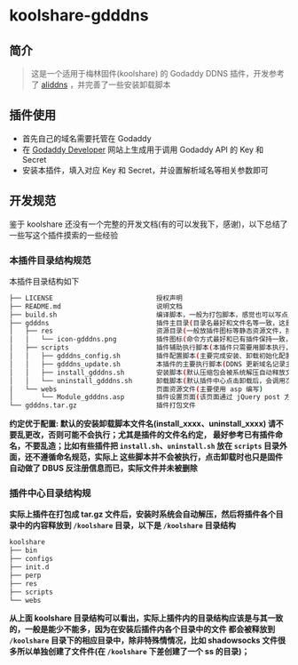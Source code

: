 # koolshare-gdddns

## 简介 

> 这是一个适用于梅林固件(koolshare) 的 Godaddy DDNS 插件，开发参考了 [aliddns](https://github.com/kyriosli/koolshare-aliddns) ，并完善了一些安装卸载脚本

## 插件使用

- 首先自己的域名需要托管在 Godaddy
- 在 [Godaddy Developer](https://developer.godaddy.com/keys/) 网站上生成用于调用 Godaddy API 的 Key 和 Secret
- 安装本插件，填入对应 Key 和 Secret，并设置解析域名等相关参数即可

## 开发规范

鉴于 koolshare 还没有一个完整的开发文档(有的可以发我下，感谢)，以下总结了一些写这个插件摸索的一些经验


### 本插件目录结构规范

本插件目录结构如下

``` sh
├── LICENSE                          授权声明
├── README.md                        说明文档
├── build.sh                         编译脚本，一般为打包脚本，感觉也可以写点从源码编译的动作
├── gdddns                           插件主目录(目录名最好和文件名等一致，这是一种默认的约定，暂不确定乱写会不会有问题)
│   ├── res                          资源目录(一般放插件图标等静态资源文件，按照 web 开发的理解这里面可以放 js、css 等)
│   │   └── icon-gdddns.png          插件图标(命令方式最好和已有插件保持一致，即 icon-xxxx，图片格式暂不确定是否有要求，感觉应该没有)
│   ├── scripts                      插件辅助执行脚本(本插件只需要用脚本执行，其他插件如 shadowsocks 等有二进制执行文件，这里面放的都是辅助脚本)
│   │   ├── gdddns_config.sh         插件配置脚本(主要完成安装、卸载初始化配置等)
│   │   ├── gdddns_update.sh         本插件的主要执行脚本(DDNS 更新域名记录主要从这里执行)
│   │   ├── install_gdddns.sh        安装脚本(默认压缩包会被系统解压自动释放文件，这里面主要是向 DBUS 注册当前插件状态)
│   │   └── uninstall_gdddns.sh      卸载脚本(默认插件中心点击卸载后，会调用次脚本，主要执行反注册 DBUS 信息和删除插件文件)
│   └── webs                         页面资源文件(主要使用 asp 编写)
│       └── Module_gdddns.asp        插件设置页面(该页面通过 jQuery post 方式调用后端脚本，同时页面内可以使用标签动态调用 DBUS)
└── gdddns.tar.gz                    插件打包文件
```

**约定优于配置: 默认的安装卸载脚本文件名(install_xxxx、uninstall_xxxx) 请不要乱更改，否则可能不会执行；尤其是插件的文件名约定，
最好参考已有插件命名，不要乱造；比如有些插件把 `install.sh`、`uninstall.sh` 放在 `scripts` 目录外面，还不遵循命名规范，实际上
这些脚本并不会被执行，点击卸载时也只是固件自动做了 DBUS 反注册信息而已，实际文件并未被删除**


### 插件中心目录结构规

**实际上插件在打包成 tar.gz 文件后，安装时系统会自动解压，然后将插件各个目录中的内容释放到 `/koolshare` 目录，以下是 `/koolshare` 目录结构**


``` sh
koolshare
├── bin
├── configs
├── init.d
├── perp
├── res
├── scripts
└── webs
```

**从上面 koolshare 目录结构可以看出，实际上插件内的目录结构应该是与其一致的，一般是能少不能多，因为在安装后插件内各个目录中的文件
都会被释放到 `/koolshare` 目录下的相应目录中，除非特殊情情况，比如 shadowsocks 文件很多所以单独创建了文件件(在 `/koolshare`
下差创建了一个 ss 的目录)；**


















